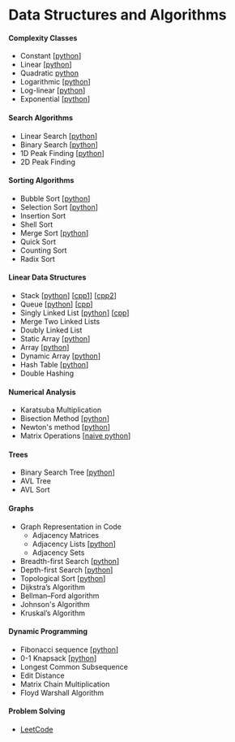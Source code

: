 # Data Structures and Algorithms

#### Complexity Classes

- Constant  [[python](https://github.com/shazzad-hasan/algorithms/blob/main/python/complexity_classes/constant.py)]
- Linear  [[python](https://github.com/shazzad-hasan/algorithms/blob/main/python/complexity_classes/linear.py)]
- Quadratic [python](https://github.com/shazzad-hasan/algorithms/blob/main/python/complexity_classes/quadratic.py)
- Logarithmic  [[python](https://github.com/shazzad-hasan/algorithms/blob/main/python/complexity_classes/logarithmic.py)]
- Log-linear  [[python](https://github.com/shazzad-hasan/algorithms/blob/main/python/sorting/Merge_Sort.py)]
- Exponential  [[python](https://github.com/shazzad-hasan/algorithms/blob/main/python/complexity_classes/exponential.py)]

#### Search Algorithms

- Linear Search  [[python](https://github.com/shazzad-hasan/algorithms/blob/main/python/search/Linear_Search.py)]
- Binary Search  [[python](https://github.com/shazzad-hasan/algorithms/blob/main/python/search/Binary_Search.py)]
- 1D Peak Finding  [[python](https://github.com/shazzad-hasan/algorithms/blob/main/python/search/Peak_Element.py)]
- 2D Peak Finding

#### Sorting Algorithms

- Bubble Sort  [[python](https://github.com/shazzad-hasan/algorithms/blob/main/python/sorting/Bubble_Sort.py)]
- Selection Sort  [[python](https://github.com/shazzad-hasan/algorithms/blob/main/python/sorting/Selection_Sort.py)]
- Insertion Sort
- Shell Sort
- Merge Sort  [[python](https://github.com/shazzad-hasan/algorithms/blob/main/python/sorting/Merge_Sort.py)]
- Quick Sort
- Counting Sort
- Radix Sort

#### Linear Data Structures

- Stack  [[python](https://github.com/shazzad-hasan/algorithms/blob/main/python/linear_data_stractures/stack.py)] [[cpp1](https://github.com/shazzad-hasan/algorithms/blob/main/cpp/linear_data_structures/stack_using_array.cpp)] [[cpp2](https://github.com/shazzad-hasan/algorithms/blob/main/cpp/linear_data_structures/stack_using_STL.cpp)]
- Queue  [[python](https://github.com/shazzad-hasan/algorithms/blob/main/python/linear_data_stractures/queue.py)] [[cpp](https://github.com/shazzad-hasan/algorithms/blob/main/cpp/linear_data_structures/queue_using_array.cpp)]
- Singly Linked List  [[python](https://github.com/shazzad-hasan/algorithms/blob/main/python/linear_data_stractures/singly_linked_list.py)] [[cpp](https://github.com/shazzad-hasan/algorithms/blob/main/cpp/linear_data_structures/singly_linked_list.cpp)]
- Merge Two Linked Lists
- Doubly Linked List
- Static Array  [[python](https://github.com/shazzad-hasan/algorithms/blob/main/python/linear_data_stractures/static_array.py)]
- Array  [[python](https://github.com/shazzad-hasan/algorithms/blob/main/python/linear_data_stractures/array.py)]
- Dynamic Array  [[python](https://github.com/shazzad-hasan/algorithms/blob/main/python/linear_data_stractures/dynamic_array.py)]
- Hash Table  [[python](https://github.com/shazzad-hasan/algorithms/blob/main/python/linear_data_stractures/hash_table.py)]
- Double Hashing

#### Numerical Analysis

- Karatsuba Multiplication  
- Bisection Method  [[python](https://github.com/shazzad-hasan/algorithms/blob/main/python/numerics/bisection.py)]
- Newton's method  [[python](https://github.com/shazzad-hasan/algorithms/blob/main/python/numerics/newton.py)]
- Matrix Operations [[naive python](https://github.com/shazzad-hasan/algorithms/blob/main/python/numerics/matrix_operations.py)]

#### Trees

- Binary Search Tree  [[python](https://github.com/shazzad-hasan/algorithms/blob/main/python/tree/binary_search_tree.py)]
- AVL Tree
- AVL Sort

#### Graphs

- Graph Representation in Code
  	- Adjacency Matrices
  	- Adjacency Lists  [[python](https://github.com/shazzad-hasan/algorithms/blob/main/python/graph/adjacency_list.py)]
  	- Adjacency Sets
- Breadth-first Search  [[python](https://github.com/shazzad-hasan/algorithms/blob/main/python/graph/breadth_first_search.py)]
- Depth-first Search  [[python](https://github.com/shazzad-hasan/algorithms/blob/main/python/graph/depth_first_search.py)]
- Topological Sort  [[python](https://github.com/shazzad-hasan/algorithms/blob/main/python/graph/topological_sort.py)]
- Dijkstra’s Algorithm
- Bellman–Ford algorithm
- Johnson's Algorithm
- Kruskal’s Algorithm

#### Dynamic Programming

- Fibonacci sequence  [[python](https://github.com/shazzad-hasan/algorithms/blob/main/python/dynamic_programming/fibonacci.py)]
- 0-1 Knapsack  [[python](https://github.com/shazzad-hasan/algorithms/blob/main/python/dynamic_programming/knapsack.py)]
- Longest Common Subsequence
- Edit Distance
- Matrix Chain Multiplication
- Floyd Warshall Algorithm



#### Problem Solving

- [LeetCode](https://github.com/shazzad-hasan/LeetCode)
